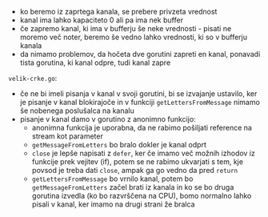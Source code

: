 - ko beremo iz zaprtega kanala, se prebere privzeta vrednost
- kanal ima lahko kapaciteto 0 ali pa ima nek buffer
- če zapremo kanal, ki ima v bufferju še neke vrednosti - pisati ne moremo več noter, beremo še vedno lahko vrednosti, ki so v bufferju kanala
- da nimamo problemov, da hočeta dve gorutini zapreti en kanal, ponavadi tista gorutina, ki kanal odpre, tudi kanal zapre

`velik-crke.go`:
- če ne bi imeli pisanja v kanal v svoji gorutini, bi se izvajanje ustavilo, ker je pisanje v kanal blokirajoče in v funkciji `getLettersFromMessage` nimamo še nobenega poslušalca na kanalu
- pisanje v kanal damo v gorutino z anonimno funkcijo:
	- anonimna funkcija je uporabna, da ne rabimo pošiljati reference na stream kot parameter
	- `getMessageFromLetters` bo bralo dokler je kanal odprt
	- `close` je lepše napisati z `defer`, ker če imamo več možnih izhodov iz funkcije prek vejitev (if), potem se ne rabimo ukvarjati s tem, kje povsod je treba dati `close`, ampak ga go vedno da pred `return`
	- `getLettersFromMessage` bo vrnilo kanal, potem bo `getMessageFromLetters` začel brati iz kanala in ko se bo druga gorutina izvedla (ko bo razvrščena na CPU), bomo normalno lahko pisali v kanal, ker imamo na drugi strani že bralca